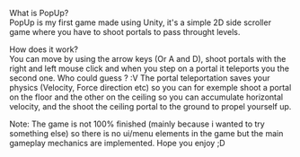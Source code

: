 What is PopUp?  
  PopUp is my first game made using Unity, it's a simple 2D side scroller game where you have to shoot portals to pass throught levels.  

How does it work?  
  You can move by using the arrow keys (Or A and D), shoot portals with the right and left mouse click and when you step on a portal it teleports
  you the second one.  Who could guess ? :V
  The portal teleportation saves your physics (Velocity, Force direction etc) so you can for exemple shoot a portal on the floor and the other on the
  ceiling so you can accumulate horizontal velocity, and the shoot the ceiling portal to the ground to propel yourself up.

Note: The game is not 100% finished (mainly because i wanted to try something else) so there is no ui/menu elements in the game but the main
gameplay mechanics are implemented.
Hope you enjoy ;D
